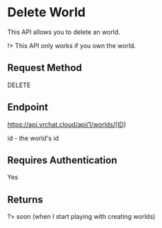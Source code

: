 # Delete World

This API allows you to delete an world.

!> This API only works if you own the world.

## Request Method 
DELETE

## Endpoint
https://api.vrchat.cloud/api/1/worlds/[ID]

id - the world's id

## Requires Authentication
Yes

## Returns 

?> soon (when I start playing with creating worlds)